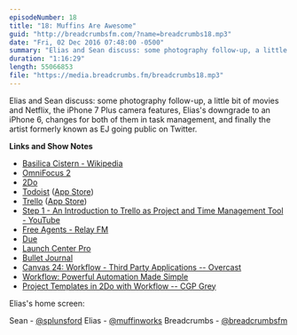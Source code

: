 ```yaml
---
episodeNumber: 18
title: "18: Muffins Are Awesome"
guid: "http://breadcrumbsfm.com/?name=breadcrumbs18.mp3"
date: "Fri, 02 Dec 2016 07:48:00 -0500"
summary: "Elias and Sean discuss: some photography follow-up, a little bit of movies and Netflix, the iPhone 7 Plus camera features, Elias's downgrade to an iPhone 6, changes for both of them in task management, and the artist formerly known as EJ going public."
duration: "1:16:29"
length: 55066853
file: "https://media.breadcrumbs.fm/breadcrumbs18.mp3"
---
```

Elias and Sean discuss: some photography follow-up, a little bit of movies and Netflix, the iPhone 7 Plus camera features, Elias's downgrade to an iPhone 6, changes for both of them in task management, and finally the artist formerly known as EJ going public on Twitter.

**Links and Show Notes** 
- [Basilica Cistern - Wikipedia](https://en.wikipedia.org/wiki/Basilica_Cistern?wprov=sfsi1)
- [OmniFocus 2](https://geo.itunes.apple.com/us/app/omnifocus-2/id904071710)
- [ 2Do](https://geo.itunes.apple.com/us/app/2do-reminders-personal-planner/id303656546)
- [Todoist](https://todoist.com/) ([App Store](https://geo.itunes.apple.com/us/app/todoist-todo-list-for-organizing/id572688855))
- [Trello](https://trello.com/) ([App Store](https://geo.itunes.apple.com/us/app/trello/id461504587))
- [Step 1 - An Introduction to Trello as Project and Time Management Tool - YouTube](https://youtu.be/ph5UVsuqPUU)
- [Free Agents - Relay FM](https://www.relay.fm/freeagents)
- [ Due](https://geo.itunes.apple.com/us/app/due-reminders-countdown-timers/id390017969)
- [ Launch Center Pro](https://geo.itunes.apple.com/us/app/launch-center-pro-shortcut/id532016360)
- [Bullet Journal](http://bulletjournal.com/)
- [Canvas 24: Workflow - Third Party Applications -- Overcast](https://overcast.fm/+F1iLQxIGQ/33:33)
- [ Workflow: Powerful Automation Made Simple](https://geo.itunes.apple.com/us/app/workflow-powerful-automation/id915249334)
- [ Project Templates in 2Do with Workflow -- CGP Grey](http://www.cgpgrey.com/blog/project-templates-in-2do-with-workflow)

Elias's home screen: 

Sean - [@splunsford](https://twitter.com/splunsford) Elias - [@muffinworks](https://twitter.com/muffinworks) Breadcrumbs - [@breadcrumbsfm](https://twitter.com/breadcrumbsfm)